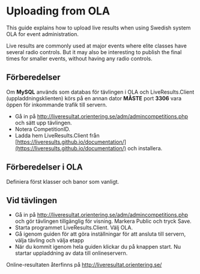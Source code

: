 # Uploading from OLA
This guide explains how to upload live results when using Swedish system OLA for event administration.

Live results are commonly used at major events where elite classes have several radio controls. 
But it may also be interesting to publish the final times for smaller events, without having any radio controls.

## Förberedelser
Om **MySQL** används som databas för tävlingen i OLA och LiveResults.Client (uppladdningsklienten) körs på en annan dator **MÅSTE** port **3306** vara öppen för inkommande trafik till servern.

* Gå in på http://liveresultat.orientering.se/adm/admincompetitions.php och sätt upp tävlingen.
* Notera CompetitionID.
* Ladda hem LiveResults.Client från [https://liveresults.github.io/documentation/](https://liveresults.github.io/documentation/) och
installera.

## Förberedelser i OLA
Definiera först klasser och banor som vanligt.

## Vid tävlingen
* Gå in på http://liveresultat.orientering.se/adm/admincompetitions.php och gör tävlingen tillgänglig för visning. Markera Public och tryck Save.
* Starta programmet LiveResults.Client. Välj OLA.
* Gå igenom guiden för att göra inställningar för att ansluta till servern, välja tävling och välja etapp
* När du kommit igenom hela guiden klickar du på knappen start. Nu startar uppladdning av data till onlineservern.

Online-resultaten återfinns på http://liveresultat.orientering.se/

